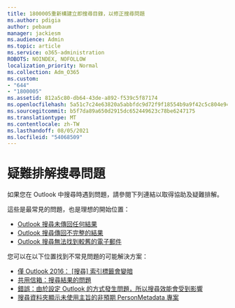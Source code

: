 ```yaml
---
title: 1800005重新構建立即搜尋目錄，以修正搜尋問題
ms.author: pdigia
author: pebaum
manager: jackiesm
ms.audience: Admin
ms.topic: article
ms.service: o365-administration
ROBOTS: NOINDEX, NOFOLLOW
localization_priority: Normal
ms.collection: Adm_O365
ms.custom:
- "644"
- "1800005"
ms.assetid: 812a5c80-db64-43de-a892-f539c5f87174
ms.openlocfilehash: 5a51c7c24e63820a5abbfdc9d72f9f18554b9a9f42c5c804e944137df928efa9
ms.sourcegitcommit: b5f7da89a650d2915dc652449623c78be6247175
ms.translationtype: MT
ms.contentlocale: zh-TW
ms.lasthandoff: 08/05/2021
ms.locfileid: "54068509"
---
```

# <a name="troubleshoot-search-issues"></a>疑難排解搜尋問題

如果您在 Outlook 中搜尋時遇到問題，請參閱下列連結以取得協助及疑難排解。

這些是最常見的問題，也是理想的開始位置：

- [Outlook 搜尋未傳回任何結果](https://support.office.com/article/2556b11f-f4d8-46be-b0a7-de33a3f4f066#bkmk_noresults)
- [Outlook 搜尋傳回不完整的結果](https://support.office.com/article/2556b11f-f4d8-46be-b0a7-de33a3f4f066#bkmk_incompleteresults)
- [Outlook 搜尋無法找到較舊的電子郵件](https://support.office.com/article/2556b11f-f4d8-46be-b0a7-de33a3f4f066#bkmk_olderemails)

您可以在以下位置找到不常見問題的可能解決方案：

- [僅 Outlook 2016： [搜尋] 索引標籤會變暗](https://support.office.com/article/2556b11f-f4d8-46be-b0a7-de33a3f4f066#bkmk_greytab)
- [共用信箱：搜尋結果的問題](https://support.office.com/article/2556b11f-f4d8-46be-b0a7-de33a3f4f066#bkmk_sharedmailbox)
- [錯誤：由於設定 Outlook 的方式發生問題，所以搜尋效能會受到影響](https://support.office.com/article/51c9d2c7-a3db-4358-afdf-50d3a9e57039)
- [搜尋資料夾顯示未使用主旨的非預期 PersonMetadata 專案](https://support.microsoft.com/help/4035436/outlook-search-folders-show-items-with-blank-subject)